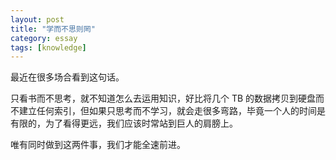 ```yaml
---
layout: post
title: "学而不思则罔"
category: essay
tags: [knowledge]
---
```



最近在很多场合看到这句话。


只看书而不思考，就不知道怎么去运用知识，好比将几个 TB 的数据拷贝到硬盘而不建立任何索引，但如果只思考而不学习，就会走很多弯路，毕竟一个人的时间是有限的，为了看得更远，我们应该时常站到巨人的肩膀上。


唯有同时做到这两件事，我们才能全速前进。




